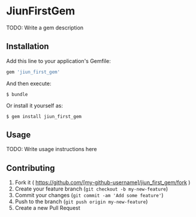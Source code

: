 # JiunFirstGem

TODO: Write a gem description

## Installation

Add this line to your application's Gemfile:

```ruby
gem 'jiun_first_gem'
```

And then execute:

    $ bundle

Or install it yourself as:

    $ gem install jiun_first_gem

## Usage

TODO: Write usage instructions here

## Contributing

1. Fork it ( https://github.com/[my-github-username]/jiun_first_gem/fork )
2. Create your feature branch (`git checkout -b my-new-feature`)
3. Commit your changes (`git commit -am 'Add some feature'`)
4. Push to the branch (`git push origin my-new-feature`)
5. Create a new Pull Request
